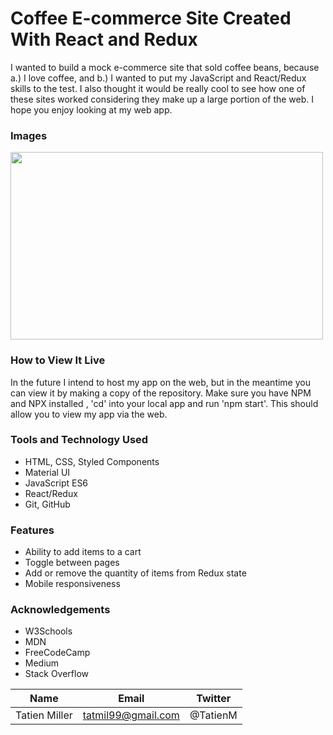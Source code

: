 # Coffee E-commerce Site Created With React and Redux

I wanted to build a mock e-commerce site that sold coffee beans, because a.) I love coffee, and b.) I wanted to put my JavaScript and React/Redux skills to the test. I also thought it would be really cool to see how one of these sites worked considering they make up a large portion of the web. I hope you enjoy looking at my web app.

### Images

<img src="public/assets/images/" height="300" width="500" >

### How to View It Live

In the future I intend to host my app on the web, but in the meantime you can view it by making a copy of the repository. Make sure you have NPM and NPX installed , 'cd' into your local app and run 'npm start'. This should allow you to view my app via the web.

### Tools and Technology Used

- HTML, CSS, Styled Components
- Material UI
- JavaScript ES6
- React/Redux
- Git, GitHub

### Features

- Ability to add items to a cart
- Toggle between pages
- Add or remove the quantity of items from Redux state
- Mobile responsiveness

### Acknowledgements

- W3Schools
- MDN
- FreeCodeCamp
- Medium
- Stack Overflow

| Name          | Email              | Twitter  |
| ------------- | ------------------ | -------- |
| Tatien Miller | tatmil99@gmail.com | @TatienM |
